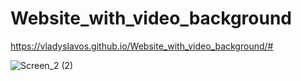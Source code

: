 # Website_with_video_background

https://vladyslavos.github.io/Website_with_video_background/#

![Screen_2 (2)](https://user-images.githubusercontent.com/67589338/104070446-96079b00-520f-11eb-9fd7-234696b96ea1.png)
